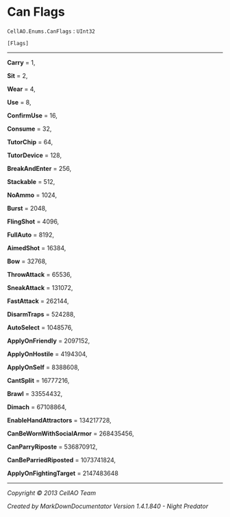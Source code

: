 # Can Flags #
`CellAO.Enums.CanFlags`   : `UInt32`  

`[Flags]`  

----------


**Carry** = 1,

**Sit** = 2,

**Wear** = 4,

**Use** = 8,

**ConfirmUse** = 16,

**Consume** = 32,

**TutorChip** = 64,

**TutorDevice** = 128,

**BreakAndEnter** = 256,

**Stackable** = 512,

**NoAmmo** = 1024,

**Burst** = 2048,

**FlingShot** = 4096,

**FullAuto** = 8192,

**AimedShot** = 16384,

**Bow** = 32768,

**ThrowAttack** = 65536,

**SneakAttack** = 131072,

**FastAttack** = 262144,

**DisarmTraps** = 524288,

**AutoSelect** = 1048576,

**ApplyOnFriendly** = 2097152,

**ApplyOnHostile** = 4194304,

**ApplyOnSelf** = 8388608,

**CantSplit** = 16777216,

**Brawl** = 33554432,

**Dimach** = 67108864,

**EnableHandAttractors** = 134217728,

**CanBeWornWithSocialArmor** = 268435456,

**CanParryRiposte** = 536870912,

**CanBeParriedRiposted** = 1073741824,

**ApplyOnFightingTarget** = 2147483648


----------

*Copyright © 2013 CellAO Team*

*Created by MarkDownDocumentator Version 1.4.1.840 - Night Predator*


